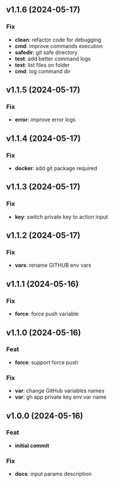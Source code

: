 ## v1.1.6 (2024-05-17)

### Fix

- **clean**: refactor code for debugging
- **cmd**: improve commands execution
- **safedir**: git safe directory
- **test**: add better command logs
- **test**: list files on folder
- **cmd**: log command dir

## v1.1.5 (2024-05-17)

### Fix

- **error**: improve error logs

## v1.1.4 (2024-05-17)

### Fix

- **docker**: add git package required

## v1.1.3 (2024-05-17)

### Fix

- **key**: switch private key to action input

## v1.1.2 (2024-05-17)

### Fix

- **vars**: rename GITHUB env vars

## v1.1.1 (2024-05-16)

### Fix

- **force**: force push variable

## v1.1.0 (2024-05-16)

### Feat

- **force**: support force push

### Fix

- **var**: change GitHub variables names
- **var**: gh app private key env var name

## v1.0.0 (2024-05-16)

### Feat

- **initial commit**

### Fix

- **docs**: input params description
